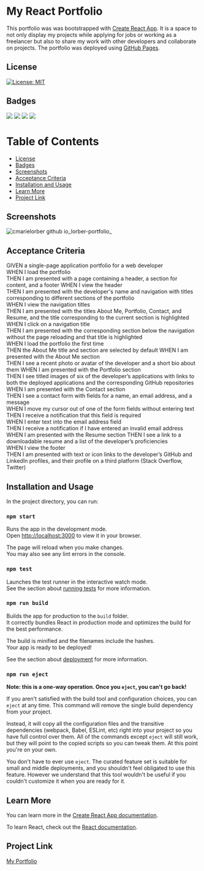 # My React Portfolio

This portfolio was was bootstrapped with [Create React App](https://github.com/facebook/create-react-app). It is a space to not only display my projects while applying for jobs or working as a freelancer but also to share my work with other developers and collaborate on projects. The portfolio was deployed using [GitHub Pages](https://create-react-app.dev/docs/deployment/#github-pages).

## License

[![License: MIT](https://img.shields.io/badge/License-MIT-yellow.svg)](https://opensource.org/licenses/MIT)

## Badges

<p>
  <img src="https://img.shields.io/badge/-React-black" />
  <img src="https://img.shields.io/badge/-JavaScript-yellow" />
  <img src="https://img.shields.io/badge/-GitHub Pages-teal" />
  <img src="https://img.shields.io/badge/-Node-red" />
</p>

# Table of Contents

- [License](#license)
- [Badges](#badges)
- [Screenshots](##screenshots)
- [Acceptance Criteria](#acceptance-criteria)
- [Installation and Usage](#installation-and-usage)
- [Learn More](#learn-more)
- [Project Link](#project-link)

## Screenshots

![cmarielorber github io_lorber-portfolio_](https://user-images.githubusercontent.com/109984761/222228003-55a38d32-cdac-40be-b2c5-69d317c2f08f.png)

## Acceptance Criteria
GIVEN a single-page application portfolio for a web developer   
WHEN I load the portfolio   
THEN I am presented with a page containing a header, a section for content, and a footer
WHEN I view the header  
THEN I am presented with the developer's name and navigation with titles corresponding to different sections of the portfolio   
WHEN I view the navigation titles   
THEN I am presented with the titles About Me, Portfolio, Contact, and Resume, and the title corresponding to the current section is highlighted 
WHEN I click on a navigation title  
THEN I am presented with the corresponding section below the navigation without the page reloading and that title is highlighted    
WHEN I load the portfolio the first time    
THEN the About Me title and section are selected by default 
WHEN I am presented with the About Me section   
THEN I see a recent photo or avatar of the developer and a short bio about them 
WHEN I am presented with the Portfolio section  
THEN I see titled images of six of the developer’s applications with links to both the deployed applications and the corresponding GitHub repositories  
WHEN I am presented with the Contact section    
THEN I see a contact form with fields for a name, an email address, and a message   
WHEN I move my cursor out of one of the form fields without entering text   
THEN I receive a notification that this field is required   
WHEN I enter text into the email address field  
THEN I receive a notification if I have entered an invalid email address    
WHEN I am presented with the Resume section 
THEN I see a link to a downloadable resume and a list of the developer’s proficiencies  
WHEN I view the footer  
THEN I am presented with text or icon links to the developer’s GitHub and LinkedIn profiles, and their profile on a third platform (Stack Overflow, Twitter)

## Installation and Usage

In the project directory, you can run:
### `npm start`

Runs the app in the development mode.\
Open [http://localhost:3000](http://localhost:3000) to view it in your browser.

The page will reload when you make changes.\
You may also see any lint errors in the console.

### `npm test`

Launches the test runner in the interactive watch mode.\
See the section about [running tests](https://facebook.github.io/create-react-app/docs/running-tests) for more information.

### `npm run build`

Builds the app for production to the `build` folder.\
It correctly bundles React in production mode and optimizes the build for the best performance.

The build is minified and the filenames include the hashes.\
Your app is ready to be deployed!

See the section about [deployment](https://facebook.github.io/create-react-app/docs/deployment) for more information.

### `npm run eject`

**Note: this is a one-way operation. Once you `eject`, you can't go back!**

If you aren't satisfied with the build tool and configuration choices, you can `eject` at any time. This command will remove the single build dependency from your project.

Instead, it will copy all the configuration files and the transitive dependencies (webpack, Babel, ESLint, etc) right into your project so you have full control over them. All of the commands except `eject` will still work, but they will point to the copied scripts so you can tweak them. At this point you're on your own.

You don't have to ever use `eject`. The curated feature set is suitable for small and middle deployments, and you shouldn't feel obligated to use this feature. However we understand that this tool wouldn't be useful if you couldn't customize it when you are ready for it.

## Learn More

You can learn more in the [Create React App documentation](https://facebook.github.io/create-react-app/docs/getting-started).

To learn React, check out the [React documentation](https://reactjs.org/).

## Project Link 

[My Portfolio](https://cmarielorber.github.io/lorber-portfolio/)

